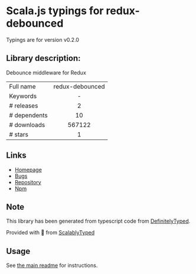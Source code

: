 
# Scala.js typings for redux-debounced

Typings are for version v0.2.0

## Library description:
Debounce middleware for Redux

|                    |                 |
| ------------------ | :-------------: |
| Full name          | redux-debounced |
| Keywords           | - |
| # releases         | 2 |
| # dependents       | 10 |
| # downloads        | 567122 |
| # stars            | 1 |

## Links
- [Homepage](https://github.com/ryanseddon/redux-debounce#readme)
- [Bugs](https://github.com/ryanseddon/redux-debounce/issues)
- [Repository](https://github.com/ryanseddon/redux-debounce)
- [Npm](https://www.npmjs.com/package/redux-debounced)
    


## Note
This library has been generated from typescript code from [DefinitelyTyped](https://definitelytyped.org).

Provided with :purple_heart: from [ScalablyTyped](https://github.com/oyvindberg/ScalablyTyped)

## Usage
See [the main readme](../../readme.md) for instructions.


